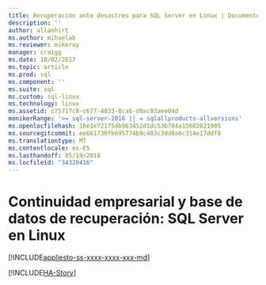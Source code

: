 ```yaml
---
title: Recuperación ante desastres para SQL Server en Linux | Documentos de Microsoft
description: ''
author: allanhirt
ms.author: mihaelab
ms.reviewer: mikeray
manager: craigg
ms.date: 10/02/2017
ms.topic: article
ms.prod: sql
ms.component: ''
ms.suite: sql
ms.custom: sql-linux
ms.technology: linux
ms.assetid: c75717c8-c677-4033-8ca6-d0ac93aee04d
monikerRange: '>= sql-server-2016 || = sqlallproducts-allversions'
ms.openlocfilehash: 16e1e72175db963452d1dc53b704a15602821905
ms.sourcegitcommit: ee661730fb695774b9c483c3dd0a6c314e17ddf8
ms.translationtype: MT
ms.contentlocale: es-ES
ms.lasthandoff: 05/19/2018
ms.locfileid: "34320416"
---
```

# <a name="business-continuity-and-database-recovery---sql-server-on-linux"></a>Continuidad empresarial y base de datos de recuperación: SQL Server en Linux

[!INCLUDE[appliesto-ss-xxxx-xxxx-xxx-md](../includes/appliesto-ss-xxxx-xxxx-xxx-md.md)]

[!INCLUDE[HA-Story](../includes/sql-server-ha-story.md)]
